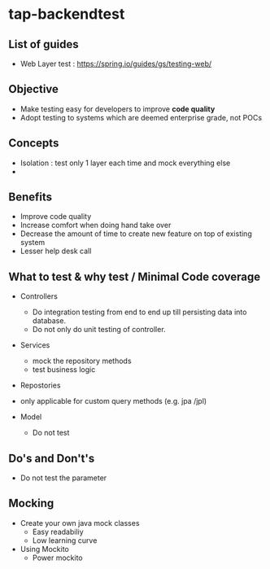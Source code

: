 # tap-backendtest

## List of guides
* Web Layer test : https://spring.io/guides/gs/testing-web/


## Objective
* Make testing easy for developers to improve **code quality**
* Adopt testing to systems which are deemed enterprise grade, not POCs


## Concepts
* Isolation : test only 1 layer each time and mock everything else
* 

## Benefits
* Improve code quality
* Increase comfort when doing hand take over
* Decrease the amount of time to create new feature on top of existing system 
* Lesser help desk call


## What to test & why test / Minimal Code coverage
* Controllers
  * Do integration testing from end to end up till persisting data into database. 
  * Do not only do unit testing of controller.
  
* Services
  * mock the repository methods
  * test business logic
  
* Repostories
 * only applicable for custom query methods (e.g. jpa /jpl)
 
* Model
  * Do not test

## Do's and Don't's
* Do not test the parameter 


## Mocking
* Create your own java mock classes 
  * Easy readabiliy
   * Low learning curve
* Using Mockito
  * Power mockito
